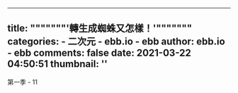 
---
title: """""""'轉生成蜘蛛又怎樣！'"""""""
categories: 
    - 二次元
    - ebb.io - ebb
author: ebb.io - ebb
comments: false
date: 2021-03-22 04:50:51
thumbnail: ''
---

<div>   
第一季 - 11  
</div>
            